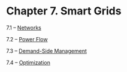 <h1 class="chapter-title">Chapter 7. Smart Grids</h1>
<div class="quad-grid">
    <div></div>
    <div>
        <p class="main-text small-text">7.1 – <a href="#/section-7.1">Networks</a></p>
        <p class="main-text small-text">7.2 – <a href="#/section-7.2">Power Flow</a></p>
    </div>
    <div>
        <p class="main-text small-text">7.3 – <a href="#/section-7.3">Demand-Side Management</a></p>
        <p class="main-text small-text">7.4 – <a href="#/section-7.4">Optimization</a></p>
    </div>
    <div></div>
</div>
